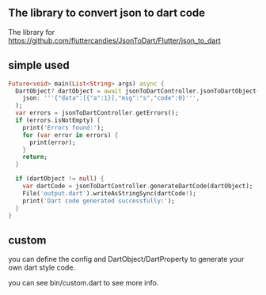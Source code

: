 ## The library to convert json to dart code

The library for https://github.com/fluttercandies/JsonToDart/Flutter/json_to_dart

## simple used

```dart
Future<void> main(List<String> args) async {
  DartObject? dartObject = await jsonToDartController.jsonToDartObject(
    json: '''{"data":[{"a":1}],"msg":"s","code":0}''',
  );
  var errors = jsonToDartController.getErrors();
  if (errors.isNotEmpty) {
    print('Errors found:');
    for (var error in errors) {
      print(error);
    }
    return;
  }

  if (dartObject != null) {
    var dartCode = jsonToDartController.generateDartCode(dartObject);
    File('output.dart').writeAsStringSync(dartCode!);
    print('Dart code generated successfully:');
  }
}

```
 
## custom

you can define the config and DartObject/DartProperty to generate your own dart style code.

you can see bin/custom.dart to see more info.
